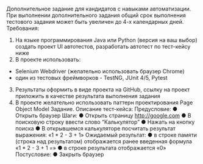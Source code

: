 Дополнительное задание для кандидатов с навыками автоматизации.
 При выполнении дополнительного задания общий срок выполнения тестового задания может быть увеличен до 4-х календарных дней.
Требования:
1. На языке программирования Java или Python (версия на ваш выбор) создать проект UI автотестов, разработать автотест по тест-кейсу ниже 
2. В проекте использовать:
 - Selenium Webdriver (желательно использовать браузер Chrome)
 - один из тестовых фреймворков - TestNG, JUnit 4/5, Pytest 
3. Результаты оформить в виде проекта на GitHub, ссылку на проект приложить в качестве результата выполнения задания
 4. В проекте желательно использовать паттерн проектирования Page Object Model 
Задание. Описание тест-кейса: 
Предусловие: 
● Открыть браузер 
Шаги: 
● Открыть страницу http://google.com 
● В поисковую строку ввести слово “Калькулятор” 
● Нажать на кнопку поиска
 ● В открывшемся калькуляторе посчитать результат выражения: «1 * 2 - 3 + 1» 
Ожидаемый результат:
 ● в строке памяти (строка над результатом) отображается ранее введенная формула «1 * 2 - 3 + 1 =»
 ● в строке результата отображается «0» 
Постусловие: 
● Закрыть браузер

